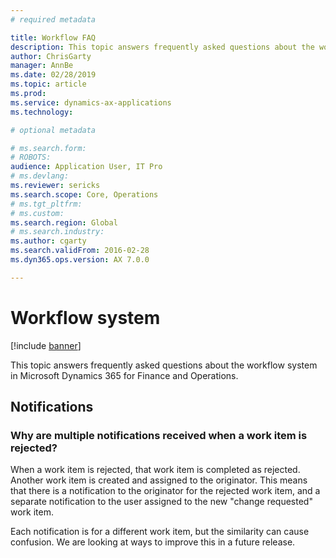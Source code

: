 ```yaml
---
# required metadata

title: Workflow FAQ
description: This topic answers frequently asked questions about the workflow system in Microsoft Dynamics 365 for Finance and Operations.
author: ChrisGarty 
manager: AnnBe
ms.date: 02/28/2019
ms.topic: article
ms.prod: 
ms.service: dynamics-ax-applications
ms.technology: 

# optional metadata

# ms.search.form: 
# ROBOTS: 
audience: Application User, IT Pro
# ms.devlang: 
ms.reviewer: sericks
ms.search.scope: Core, Operations
# ms.tgt_pltfrm: 
# ms.custom: 
ms.search.region: Global
# ms.search.industry: 
ms.author: cgarty
ms.search.validFrom: 2016-02-28
ms.dyn365.ops.version: AX 7.0.0

---
```


# Workflow system

[!include [banner](../includes/banner.md)]

This topic answers frequently asked questions about the workflow system in Microsoft Dynamics 365 for Finance and Operations.

## Notifications

### Why are multiple notifications received when a work item is rejected?
When a work item is rejected, that work item is completed as rejected. Another work item is created and assigned to the originator. This means that there is a notification to the originator for the rejected work item, and a separate notification to the user assigned to the new "change requested" work item. 

Each notification is for a different work item, but the similarity can cause confusion. We are looking at ways to improve this in a future release.
